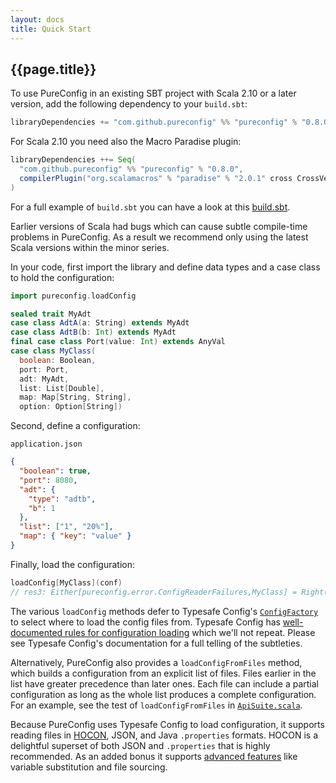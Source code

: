 ```yaml
---
layout: docs
title: Quick Start
---
```


## {{page.title}}

To use PureConfig in an existing SBT project with Scala 2.10 or a later version, add the following dependency to your
`build.sbt`:

```scala
libraryDependencies += "com.github.pureconfig" %% "pureconfig" % "0.8.0"
```

For Scala 2.10 you need also the Macro Paradise plugin:

```scala
libraryDependencies ++= Seq(
  "com.github.pureconfig" %% "pureconfig" % "0.8.0",
  compilerPlugin("org.scalamacros" % "paradise" % "2.0.1" cross CrossVersion.patch)
)
```

For a full example of `build.sbt` you can have a look at this [build.sbt](https://github.com/pureconfig/pureconfig/blob/master/example/build.sbt).

Earlier versions of Scala had bugs which can cause subtle compile-time problems in PureConfig.
As a result we recommend only using the latest Scala versions within the minor series.

In your code, first import the library and define data types and a case class to hold the configuration:

```scala
import pureconfig.loadConfig

sealed trait MyAdt
case class AdtA(a: String) extends MyAdt
case class AdtB(b: Int) extends MyAdt
final case class Port(value: Int) extends AnyVal
case class MyClass(
  boolean: Boolean,
  port: Port,
  adt: MyAdt,
  list: List[Double],
  map: Map[String, String],
  option: Option[String])
```

Second, define a configuration:

`application.json`
```json
{ 
  "boolean": true,
  "port": 8080, 
  "adt": { 
    "type": "adtb", 
    "b": 1 
  }, 
  "list": ["1", "20%"], 
  "map": { "key": "value" } 
}
```

Finally, load the configuration:

```scala
loadConfig[MyClass](conf)
// res3: Either[pureconfig.error.ConfigReaderFailures,MyClass] = Right(MyClass(true,Port(8080),AdtB(1),List(1.0, 0.2),Map(key -> value),None))
```

The various `loadConfig` methods defer to Typesafe Config's
[`ConfigFactory`](https://lightbend.github.io/config/latest/api/com/typesafe/config/ConfigFactory.html) to
select where to load the config files from. Typesafe Config has [well-documented rules for configuration
loading](https://github.com/typesafehub/config#standard-behavior) which we'll not repeat. Please see Typesafe
Config's documentation for a full telling of the subtleties.

Alternatively, PureConfig also provides a `loadConfigFromFiles` method, which builds a configuration from
an explicit list of files. Files earlier in the list have greater precedence than later ones. Each file can
include a partial configuration as long as the whole list produces a complete configuration. For an example,
see the test of `loadConfigFromFiles` in
[`ApiSuite.scala`](https://github.com/pureconfig/pureconfig/blob/master/core/src/test/scala/pureconfig/ApiSuite.scala).

Because PureConfig uses Typesafe Config to load configuration, it supports reading files in [HOCON](https://github.com/typesafehub/config/blob/master/HOCON.md#hocon-human-optimized-config-object-notation), JSON, and Java `.properties` formats. HOCON is a delightful superset of both JSON and `.properties` that is highly recommended. As an added bonus it supports [advanced features](https://github.com/typesafehub/config/blob/master/README.md#features-of-hocon) like variable substitution and file sourcing.
